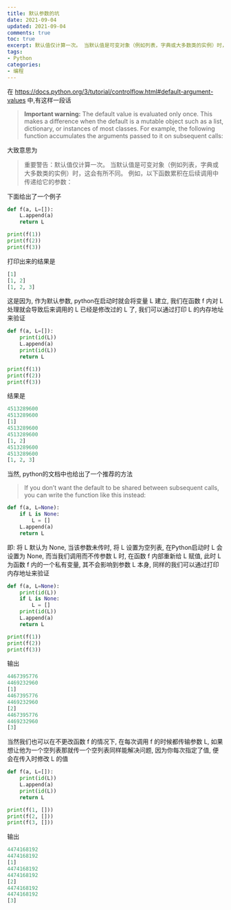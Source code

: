 ```yaml
---
title: 默认参数的坑
date: 2021-09-04            
updated: 2021-09-04         
comments: true              
toc: true                   
excerpt: 默认值仅计算一次。 当默认值是可变对象（例如列表，字典或大多数类的实例）时，这会有所不同。 例如，以下函数累积在后续调用中传递给它的参数
tags:                       
- Python
categories:                 
- 编程
---
```


在 https://docs.python.org/3/tutorial/controlflow.html#default-argument-values 中,有这样一段话

> **Important warning:** The default value is evaluated only once. This makes a difference when the default is a mutable object such as a list, dictionary, or instances of most classes. For example, the following function accumulates the arguments passed to it on subsequent calls:

大致意思为

> 重要警告：默认值仅计算一次。 当默认值是可变对象（例如列表，字典或大多数类的实例）时，这会有所不同。 例如，以下函数累积在后续调用中传递给它的参数：

下面给出了一个例子

``` python
def f(a, L=[]):
    L.append(a)
    return L

print(f(1))
print(f(2))
print(f(3))
```

打印出来的结果是

``` python
[1]
[1, 2]
[1, 2, 3]
```

这是因为, 作为默认参数, python在启动时就会将变量 L 建立, 我们在函数 f 内对 L 处理就会导致后来调用的 L 已经是修改过的 L 了, 我们可以通过打印 L 的内存地址来验证

``` python
def f(a, L=[]):
    print(id(L))
    L.append(a)
    print(id(L))
    return L

print(f(1))
print(f(2))
print(f(3))
```

结果是

``` python
4513289600
4513289600
[1]
4513289600
4513289600
[1, 2]
4513289600
4513289600
[1, 2, 3]
```

当然, python的文档中也给出了一个推荐的方法

> If you don’t want the default to be shared between subsequent calls, you can write the function like this instead:

``` python
def f(a, L=None):
    if L is None:
        L = []
    L.append(a)
    return L
```

即: 将 L 默认为 None, 当该参数未传时, 将 L 设置为空列表, 在Python启动时 L 会设置为 None, 而当我们调用而不传参数 L 时, 在函数 f 内部重新给 L 赋值, 此时 L 为函数 f 内的一个私有变量, 其不会影响到参数 L 本身, 同样的我们可以通过打印内存地址来验证

``` python
def f(a, L=None):
    print(id(L))
    if L is None:
        L = []
    print(id(L))
    L.append(a)
    return L

print(f(1))
print(f(2))
print(f(3))
```

输出

``` python
4467395776
4469232960
[1]
4467395776
4469232960
[2]
4467395776
4469232960
[3]
```

当然我们也可以在不更改函数 f 的情况下, 在每次调用 f 的时候都传输参数 L, 如果想让他为一个空列表那就传一个空列表同样能解决问题, 因为你每次指定了值, 便会在传入时修改 L 的值

``` python
def f(a, L=[]):
    print(id(L))
    L.append(a)
    print(id(L))
    return L

print(f(1, []))
print(f(2, []))
print(f(3, []))
```

输出

``` python
4474168192
4474168192
[1]
4474168192
4474168192
[2]
4474168192
4474168192
[3]
```